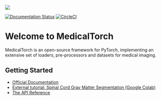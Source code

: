 ![](/docs/source/_static/img/logo_hr.png)

[![Documentation Status](https://readthedocs.org/projects/medicaltorch/badge/?version=latest)](http://medicaltorch.readthedocs.io/en/latest/?badge=latest) [![CircleCI](https://circleci.com/gh/perone/medicaltorch.svg?style=svg)](https://circleci.com/gh/perone/medicaltorch)

# Welcome to MedicalTorch
MedicalTorch is an open-source framework for PyTorch, implementing an extensive set
of loaders, pre-processors and datasets for medical imaging.

## Getting Started
- [Official Documentation](http://medicaltorch.readthedocs.io)
- [External tutorial: Spinal Cord Gray Matter Segmentation (Google Colab)](https://colab.research.google.com/drive/1V516_8lzebSPw_ygZhJQLfbGedMDikPc)
- [The API Reference](https://medicaltorch.readthedocs.io/en/stable/modules.html)

